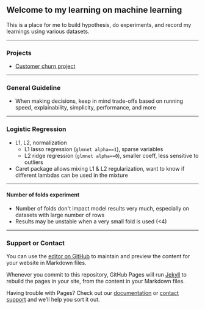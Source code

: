 ## Welcome to my learning on machine learning

This is a place for me to build hypothesis, do experiments, and record my learnings using various datasets. 

*****
### Projects 

* [Customer churn project](https://github.com/april507//Rrrrr/projects/churn.html)

*****
### General Guideline

* When making decisions, keep in mind trade-offs based on running speed, explainability, simplicity, performance, and more

*****
### Logistic Regression

* L1, L2, normalization
    + L1 lasso regression (`glmnet alpha==1`), sparse variables
    + L2 ridge regression (`glmnet alpha==0`), smaller coeff, less sensitive to outliers
* Caret package allows mixing L1 & L2 regularization, want to know if different lambdas can be used in the mixture

*****
#### Number of folds experiment

* Number of folds don't impact model results very much, especially on datasets with large number of rows
* Results may be unstable when a very small fold is used (<4) 

*****
### Support or Contact

You can use the [editor on GitHub](https://github.com/april507/Rrrrr/edit/master/index.md) to maintain and preview the content for your website in Markdown files.

Whenever you commit to this repository, GitHub Pages will run [Jekyll](https://jekyllrb.com/) to rebuild the pages in your site, from the content in your Markdown files.

Having trouble with Pages? Check out our [documentation](https://help.github.com/categories/github-pages-basics/) or [contact support](https://github.com/contact) and we’ll help you sort it out.
